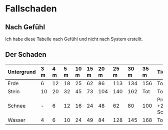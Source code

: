 # Fallschaden

## Nach Gefühl

Ich habe diese Tabelle nach Gefühl und nicht nach System erstellt.

## Der Schaden

| Untergrund | 3 m | 4 m | 5 m | 10 m | 15 m | 20 m | 25 m | 30 m | 35 m | Tiefer |
| :--- | :--- | :--- | :--- | :--- | :--- | :--- | :--- | :--- | :--- | :--- |
| Erde | 6 | 12 | 18 | 25 | 62 | 86 | 113 | 134 | 156 | Tot |
| Stein | 10 | 20 | 32 | 45 | 73 | 104 | 140 | 162 | Tot | Tot |
| Schnee | - | 6 | 12 | 16 | 24 | 48 | 62 | 80 | 100 | Pro 5 m +25 Schaden |
| Wasser | 4 | 6 | 10 | 24 | 49 | 84 | 128 | 145 | 168 | Tot |

